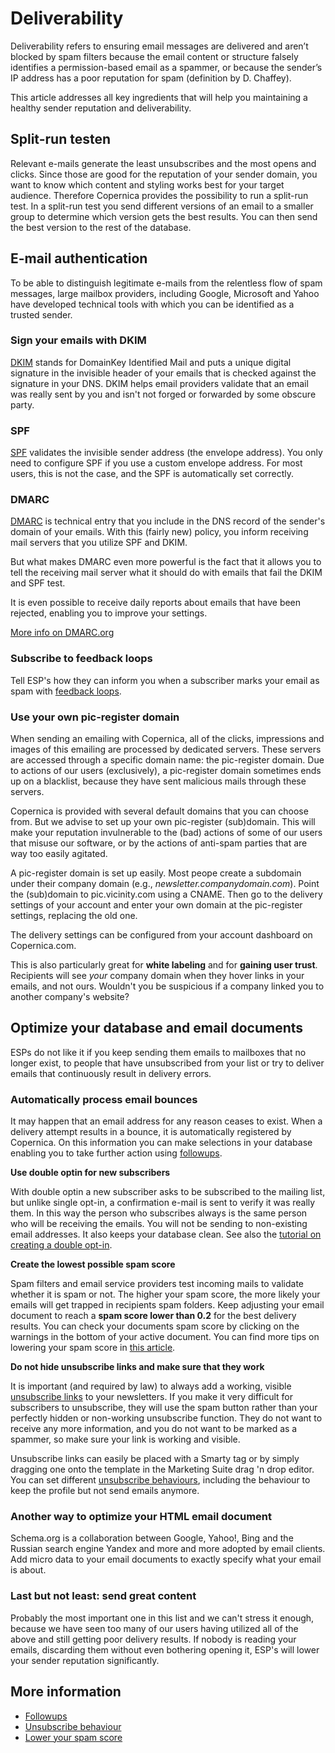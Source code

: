 # Deliverability

Deliverability refers to ensuring email messages are delivered and
aren’t blocked by spam filters because the email content or structure
falsely identifies a permission-based email as a spammer, or because the
sender’s IP address has a poor reputation for spam (definition by D.
Chaffey).

This article addresses all key ingredients that will help you
maintaining a healthy sender reputation and deliverability.

## Split-run testen

Relevant e-mails generate the least unsubscribes and the most opens and clicks. 
Since those are good for the reputation of your sender domain, you want to 
know which content and styling works best for your target audience. 
Therefore Copernica provides the possibility to run a split-run test. 
In a split-run test you send different versions of an email to a smaller 
group to determine which version gets the best results. You can then 
send the best version to the rest of the database. 

## **E-mail authentication**

To be able to distinguish legitimate e-mails from the relentless flow of
spam messages, large mailbox providers, including Google, Microsoft and
Yahoo have developed technical tools with which you can be identified as
a trusted sender.

### **Sign your emails with DKIM**

[DKIM](./dkim) stands for DomainKey Identified Mail and puts a unique digital
signature in the invisible header of your emails that is checked against
the signature in your DNS. DKIM helps email providers validate that an
email was really sent by you and isn't not forged or forwarded by some
obscure party.

### SPF

[SPF](./spf) validates the invisible sender address (the envelope address). You
only need to configure SPF if you use a custom envelope address. For
most users, this is not the case, and the SPF is automatically set
correctly.

### DMARC

[DMARC](./dmarc) is technical entry that you include in the DNS record of the
sender's domain of your emails. With this (fairly new) policy, you
inform receiving mail servers that you utilize SPF and DKIM.

But what makes DMARC even more powerful is the fact that it allows you
to tell the receiving mail server what it should do with emails that
fail the DKIM and SPF test.

It is even possible to receive daily reports about emails that have been
rejected, enabling you to improve your settings.

[More info on DMARC.org](http://www.dmarc.org/)

### Subscribe to feedback loops

Tell ESP's how they can inform you when a subscriber marks your email as
spam with [feedback loops](./feedback-loops).

### Use your own pic-register domain

When sending an emailing with Copernica, all of the clicks, impressions
and images of this emailing are processed by dedicated servers. These
servers are accessed through a specific domain name: the pic-register
domain. Due to actions of our users (exclusively), a pic-register domain
sometimes ends up on a blacklist, because they have sent malicious mails 
through these servers.

Copernica is provided with several default domains that you can choose
from. But we advise to set up your own pic-register (sub)domain. This
will make your reputation invulnerable to the (bad) actions of some of our users
that misuse our software, or by the actions of anti-spam parties that
are way too easily agitated.

A pic-register domain is set up easily. Most peope create a subdomain
under their company domain (e.g., *newsletter.companydomain.com*). Point
the (sub)domain to pic.vicinity.com using a CNAME. Then
go to the delivery settings of your account and enter your own domain at
the pic-register settings, replacing the old one.

The delivery settings can be configured from your account dashboard on
Copernica.com.

This is also particularly great for **white labeling** and for **gaining user
trust**. Recipients will see *your* company domain when they hover links in
your emails, and not ours. Wouldn't you be suspicious if a company linked 
you to another company's website?

## Optimize your database and email documents

ESPs do not like it if you keep sending them emails to mailboxes that no
longer exist, to people that have unsubscribed from your list or try to
deliver emails that continuously result in delivery errors.

### Automatically process email bounces

It may happen that an email address for any reason ceases to exist. When
a delivery attempt results in a bounce, it is automatically registered
by Copernica. On this information you can make selections in your
database enabling you to take further action using [followups](./followups).

**Use double optin for new subscribers**

With double optin a new subscriber asks to be subscribed to the mailing
list, but unlike single opt-in, a confirmation e-mail is sent to verify
it was really them. In this way the person who subscribes always is the
same person who will be receiving the emails. You will not be sending to
non-existing email addresses. It also keeps your database clean. See also 
the [tutorial on creating a double opt-in](./create-a-double-optin-for-new-subscribers.md).

**Create the lowest possible spam score**

Spam filters and email service providers test incoming mails to
validate whether it is spam or not. The higher your spam score, the more
likely your emails will get trapped in recipients spam folders. Keep
adjusting your email document to reach a **spam score lower than 0.2**
for the best delivery results. You can check your documents spam score by clicking on the warnings in
the bottom of your active document. You can find more tips on lowering 
your spam score in [this article](./some-tips-to-lower-your-email-spam-score.md).

**Do not hide unsubscribe links and make sure that they work**

It is important (and required by law) to always add a working, visible [unsubscribe links](./personalization-functions-unsubscribe) 
to your newsletters. If you make it very difficult for subscribers 
to unsubscribe, they will use the spam button rather than your perfectly 
hidden or non-working unsubscribe function. They do not want to receive 
any more information, and you do not want to be marked as a spammer, 
so make sure your link is working and visible.

Unsubscribe links can easily be placed with a Smarty tag or by simply 
dragging one onto the template in the Marketing Suite drag 'n drop editor. 
You can set different [unsubscribe behaviours](./database-unsubscribe-behavior), 
including the behaviour to keep the profile but not send emails anymore.

### Another way to optimize your HTML email document

Schema.org is a collaboration between
Google, Yahoo!, Bing and the Russian search engine Yandex and more and
more adopted by email clients. Add micro data to your email documents to
exactly specify what your email is about.

### **Last but not least: send great content**

Probably the most important one in this list and we can't stress it
enough, because we have seen too many of our users having utilized all
of the above and still getting poor delivery results. If nobody is
reading your emails, discarding them without even bothering opening it,
ESP's will lower your sender reputation significantly.

## More information

* [Followups](./followups)
* [Unsubscribe behaviour](./database-unsubscribe-behavior)
* [Lower your spam score](./some-tips-to-lower-your-email-spam-score)
